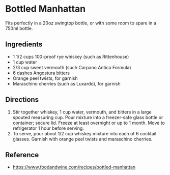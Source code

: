 # Bottled Manhattan
Fits perfectly in a 20oz swingtop bottle, or with some room to spare in a 750ml bottle.

## Ingredients

* 1 1/2 cups 100-proof rye whiskey (such as Rittenhouse)
* 1 cup water
* 2/3 cup sweet vermouth (such Carpano Antica Formula)
* 6 dashes Angostura bitters
* Orange peel twists, for garnish
* Maraschino cherries (such as Luxardo), for garnish

## Directions

1. Stir together whiskey, 1 cup water, vermouth, and bitters in a large spouted measuring cup. Pour mixture into a freezer-safe glass bottle or container; secure lid. Freeze at least overnight or up to 1 month. Move to refrigerator 1 hour before serving.
2. To serve, pour about 1/2 cup whiskey mixture into each of 6 cocktail glasses. Garnish with orange peel twists and maraschino cherries.

## Reference
* <https://www.foodandwine.com/recipes/bottled-manhattan>